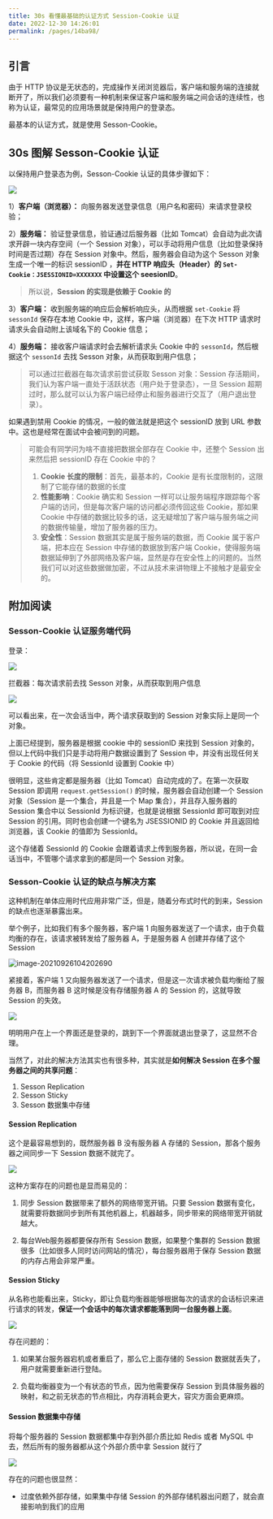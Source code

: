 ```yaml
---
title: 30s 看懂最基础的认证方式 Session-Cookie 认证
date: 2022-12-30 14:26:01
permalink: /pages/14ba98/
---
```

## 引言

由于 HTTP 协议是无状态的，完成操作关闭浏览器后，客户端和服务端的连接就断开了，所以我们必须要有一种机制来保证客户端和服务端之间会话的连续性，也称为认证，最常见的应用场景就是保持用户的登录态。

最基本的认证方式，就是使用 Sesson-Cookie。

## 30s 图解 Sesson-Cookie 认证

以保持用户登录态为例，Sesson-Cookie 认证的具体步骤如下：

![](https://cs-wiki.oss-cn-shanghai.aliyuncs.com/img/image-20221230155832249.png)

1）**客户端（浏览器）：** 向服务器发送登录信息（用户名和密码）来请求登录校验；

2）**服务端：** 验证登录信息，验证通过后服务器（比如 Tomcat）会自动为此次请求开辟一块内存空间（一个 Session 对象），可以手动将用户信息（比如登录保持时间是否过期）存在 Session 对象中。然后，服务器会自动为这个 Sesson 对象生成一个唯一的标识 sessionID ，**并在 HTTP 响应头（Header）的 `Set-Cookie：JSESSIONID=XXXXXXX` 中设置这个 seesionID**。

> 所以说，**Session 的实现是依赖于 Cookie 的**

3）**客户端：** 收到服务端的响应后会解析响应头，从而根据 `set-Cookie` 将 `sessonId` 保存在本地 Cookie 中，这样，客户端（浏览器）在下次 HTTP 请求时请求头会自动附上该域名下的 Cookie 信息；

4）**服务端：** 接收客户端请求时会去解析请求头 Cookie 中的 `sessonId`，然后根据这个 `sessonId` 去找 Sesson 对象，从而获取到用户信息；

> 可以通过拦截器在每次请求前尝试获取 Sesson 对象：Session 存活期间，我们认为客户端一直处于活跃状态（用户处于登录态），一旦 Session 超期过时，那么就可以认为客户端已经停止和服务器进行交互了（用户退出登录）。

如果遇到禁用 Cookie 的情况，一般的做法就是把这个 sessionID 放到 URL 参数中。这也是经常在面试中会被问到的问题。

> 可能会有同学问为啥不直接把数据全部存在 Cookie 中，还整个 Session 出来然后把 sessionID 存在 Cookie 中的？
>
> 1. **Cookie 长度的限制**：首先，最基本的，Cookie 是有长度限制的，这限制了它能存储的数据的长度
> 2. **性能影响**：Cookie 确实和 Session 一样可以让服务端程序跟踪每个客户端的访问，但是每次客户端的访问都必须传回这些 Cookie，那如果 Cookie 中存储的数据比较多的话，这无疑增加了客户端与服务端之间的数据传输量，增加了服务器的压力。
> 3. **安全性**：Session 数据其实是属于服务端的数据，而 Cookie 属于客户端，把本应在 Session 中存储的数据放到客户端 Cookie，使得服务端数据延伸到了外部网络及客户端，显然是存在安全性上的问题的。当然我们可以对这些数据做加密，不过从技术来讲物理上不接触才是最安全的。

## 附加阅读

### Sesson-Cookie 认证服务端代码

登录：

![](https://cs-wiki.oss-cn-shanghai.aliyuncs.com/img/image-20221230160235403.png)

拦截器：每次请求前去找 Sesson 对象，从而获取到用户信息

![](https://cs-wiki.oss-cn-shanghai.aliyuncs.com/img/image-20221230160213653.png)

可以看出来，在一次会话当中，两个请求获取到的 Session 对象实际上是同一个对象。

上面已经提到，服务器是根据 cookie 中的 sessionID 来找到 Session 对象的，但以上代码中我们只是手动将用户数据设置到了 Session 中，并没有出现任何关于 Cookie 的代码（将 SessionId 设置到 Cookie 中）

很明显，这些肯定都是服务器（比如 Tomcat）自动完成的了。在第一次获取 Session 即调用 `request.getSession()` 的时候，服务器会自动创建一个 Session 对象（Session 是一个集合，并且是一个 Map 集合），并且存入服务器的 Session 集合中以 SessionId 为标识键，也就是说根据 SessionId 即可取到对应 Session 的引用。同时也会创建一个键名为 JSESSIONID 的 Cookie 并且返回给浏览器，该 Cookie 的值即为 SessionId。

这个存储着 SessionId 的 Cookie 会跟着请求上传到服务器，所以说，在同一会话当中，不管哪个请求拿到的都是同一个 Session 对象。

### Sesson-Cookie 认证的缺点与解决方案

这种机制在单体应用时代应用非常广泛，但是，随着分布式时代的到来，Session 的缺点也逐渐暴露出来。

举个例子，比如我们有多个服务器，客户端 1 向服务器发送了一个请求，由于负载均衡的存在，该请求被转发给了服务器 A，于是服务器 A 创建并存储了这个 Session

![image-20210926104202690](https://cs-wiki.oss-cn-shanghai.aliyuncs.com/img/20210926104202.png)

紧接着，客户端 1 又向服务器发送了一个请求，但是这一次请求被负载均衡给了服务器 B，而服务器 B 这时候是没有存储服务器 A 的 Session 的，这就导致 Session 的失效。

![](https://cs-wiki.oss-cn-shanghai.aliyuncs.com/img/20210926104311.png)

明明用户在上一个界面还是登录的，跳到下一个界面就退出登录了，这显然不合理。

当然了，对此的解决方法其实也有很多种，其实就是**如何解决 Session 在多个服务器之间的共享问题**：

1. Sesson Replication
2. Sesson Sticky
3. Sesson 数据集中存储

#### Session Replication

这个是最容易想到的，既然服务器 B 没有服务器 A 存储的 Session，那各个服务器之间同步一下 Session 数据不就完了。

![](https://cs-wiki.oss-cn-shanghai.aliyuncs.com/img/20210926104548.png)

这种方案存在的问题也是显而易见的：

1. 同步 Session 数据带来了额外的网络带宽开销。只要 Session 数据有变化，就需要将数据同步到所有其他机器上，机器越多，同步带来的网络带宽开销就越大。

2. 每台Web服务器都要保存所有 Session 数据，如果整个集群的 Session 数据很多（比如很多人同时访问网站的情况），每台服务器用于保存 Session 数据的内存占用会非常严重。

#### Session Sticky

从名称也能看出来，Sticky，即让负载均衡器能够根据每次的请求的会话标识来进行请求的转发，**保证一个会话中的每次请求都能落到同一台服务器上面**。

![](https://cs-wiki.oss-cn-shanghai.aliyuncs.com/img/20210926105111.png)

存在问题的：

1. 如果某台服务器宕机或者重启了，那么它上面存储的 Session 数据就丢失了，用户就需要重新进行登陆。

2. 负载均衡器变为一个有状态的节点，因为他需要保存 Session 到具体服务器的映射，和之前无状态的节点相比，内存消耗会更大，容灾方面会更麻烦。

#### Session 数据集中存储

将每个服务器的 Session 数据都集中存到外部介质比如 Redis 或者 MySQL 中去，然后所有的服务器都从这个外部介质中拿 Session 就行了

![](https://cs-wiki.oss-cn-shanghai.aliyuncs.com/img/20210926110255.png)

存在的问题也很显然：

- 过度依赖外部存储，如果集中存储 Session 的外部存储机器出问题了，就会直接影响到我们的应用
